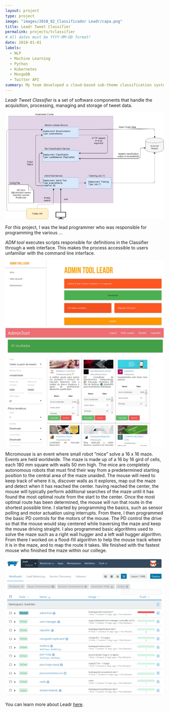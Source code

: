 ```yaml
---
layout: project
type: project
image: "images/2018_02_Classificador Leadr/capa.png"
title: Leadr Tweet Classifier
permalink: projects/tclassifier
# All dates must be YYYY-MM-DD format!
date: 2018-01-01
labels:
  - NLP
  - Machine Learning
  - Python
  - Kubernetes
  - MongoDB
  - Twitter API
summary: My team developed a cloud-based sub-theme classification system for tweet stream.
---
```

*Leadr Tweet Classifier* is a set of software components that handle the acquisition, processing, managing and storage of tweet data. 

<img class="ui medium right floated rounded image" src="../images/Arquitetura microservices.jpg">



For this project, I was the lead programmer who was responsible for programming the various ...




*ADM tool* executes scripts responsible for definitions in the Classifier through a web interface. This makes the process accessible to users unfamiliar with the command line interface.
<div class="ui small rounded images">
  <img class="ui image" src="../images/Capturar2.JPG">
  <img class="ui image" src="../images/Capturar3.JPG">
</div>


Micromouse is an event where small robot “mice” solve a 16 x 16 maze.  Events are held worldwide.  The maze is made up of a 16 by 16 gird of cells, each 180 mm square with walls 50 mm high.  The mice are completely autonomous robots that must find their way from a predetermined starting position to the central area of the maze unaided.  The mouse will need to keep track of where it is, discover walls as it explores, map out the maze and detect when it has reached the center.  having reached the center, the mouse will typically perform additional searches of the maze until it has found the most optimal route from the start to the center.  Once the most optimal route has been determined, the mouse will run that route in the shortest possible time.
I started by programming the basics, such as sensor polling and motor actuation using interrupts.  From there, I then programmed the basic PD controls for the motors of the mouse.  The PD control the drive so that the mouse would stay centered while traversing the maze and keep the mouse driving straight.  I also programmed basic algorithms used to solve the maze such as a right wall hugger and a left wall hugger algorithm.  From there I worked on a flood-fill algorithm to help the mouse track where it is in the maze, and to map the route it takes.  We finished with the fastest mouse who finished the maze within our college.



<div class="ui small rounded images">
  <img class="ui image" src="../images/Capturar4.JPG">
</div>


You can learn more about Leadr [here](https://www.leadr.com.br/).



